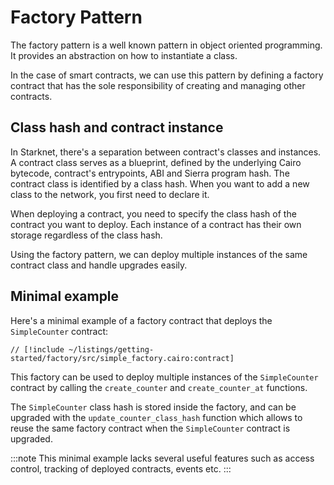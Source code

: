 # Factory Pattern

The factory pattern is a well known pattern in object oriented programming. It provides an abstraction on how to instantiate a class.

In the case of smart contracts, we can use this pattern by defining a factory contract that has the sole responsibility of creating and managing other contracts.

## Class hash and contract instance

In Starknet, there's a separation between contract's classes and instances. A contract class serves as a blueprint, defined by the underlying Cairo bytecode, contract's entrypoints, ABI and Sierra program hash. The contract class is identified by a class hash. When you want to add a new class to the network, you first need to declare it.

When deploying a contract, you need to specify the class hash of the contract you want to deploy. Each instance of a contract has their own storage regardless of the class hash.

Using the factory pattern, we can deploy multiple instances of the same contract class and handle upgrades easily.

## Minimal example

Here's a minimal example of a factory contract that deploys the `SimpleCounter` contract:

```cairo
// [!include ~/listings/getting-started/factory/src/simple_factory.cairo:contract]
```

This factory can be used to deploy multiple instances of the `SimpleCounter` contract by calling the `create_counter` and `create_counter_at` functions.

The `SimpleCounter` class hash is stored inside the factory, and can be upgraded with the `update_counter_class_hash` function which allows to reuse the same factory contract when the `SimpleCounter` contract is upgraded.

:::note
This minimal example lacks several useful features such as access control, tracking of deployed contracts, events etc.
:::

<!-- TODO maybe add a more complete example at the end of this section or in the `Applications examples` chapter -->
